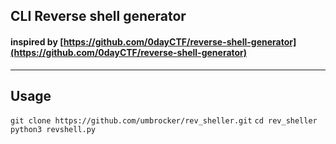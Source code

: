 ## CLI Reverse shell generator
#### inspired by [https://github.com/0dayCTF/reverse-shell-generator](https://github.com/0dayCTF/reverse-shell-generator)
---
## Usage
`git clone https://github.com/umbrocker/rev_sheller.git`
`cd rev_sheller`
`python3 revshell.py`